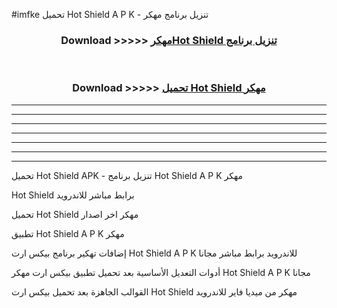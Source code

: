 #imfke تحميل Hot Shield  A P K - تنزيل برنامج مهكر



<div align="center">
<h3>Download >>>>> <a href="https://runaway1.web.app/?sq=Hot Shield ">مهكرHot Shield  تنزيل برنامج</a></h3><br>

<h3>Download >>>>> <a href="https://runaway1.web.app/?sq=Hot Shield ">تحميل Hot Shield  مهكر</a></h3>
</div>


----------------------------------------------------------

----------------------------------------------------------

----------------------------------------------------------

----------------------------------------------------------

----------------------------------------------------------

----------------------------------------------------------

----------------------------------------------------------

تحميل Hot Shield  APK - تنزيل برنامج Hot Shield  A P K مهكر

Hot Shield  برابط مباشر للاندرويد

تحميل Hot Shield  مهكر اخر اصدار

تطبيق Hot Shield  A P K مهكر

إضافات تهكير برنامج بيكس ارت Hot Shield  A P K للاندرويد برابط مباشر مجانا

أدوات التعديل الأساسية بعد تحميل تطبيق بيكس ارت مهكر Hot Shield  A P K مجانا

القوالب الجاهزة بعد تحميل بيكس ارت Hot Shield  مهكر من ميديا فاير للاندرويد


